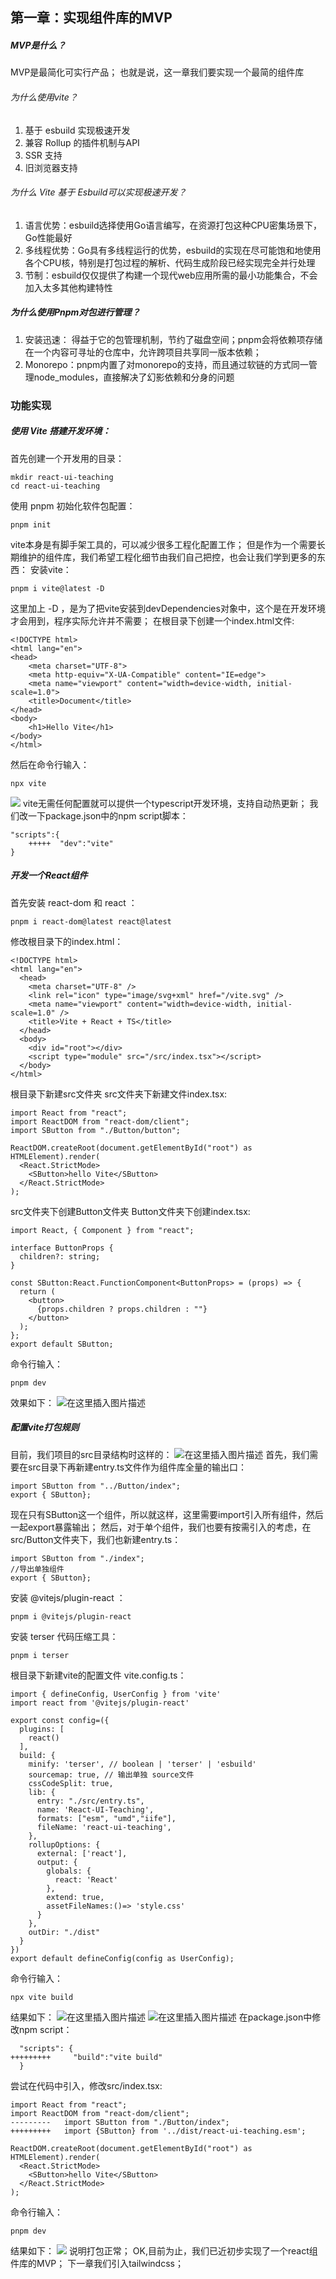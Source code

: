 ## 第一章：实现组件库的MVP
##### MVP是什么？
MVP是最简化可实行产品；
也就是说，这一章我们要实现一个最简的组件库
###### 为什么使用vite？
 1. 基于 esbuild 实现极速开发
 2. 兼容 Rollup 的插件机制与API
 3. SSR 支持
 4. 旧浏览器支持

###### 为什么 Vite 基于 Esbuild可以实现极速开发？
 1. 语言优势：esbuild选择使用Go语言编写，在资源打包这种CPU密集场景下，Go性能最好
 2. 多线程优势：Go具有多线程运行的优势，esbuild的实现在尽可能饱和地使用各个CPU核，特别是打包过程的解析、代码生成阶段已经实现完全并行处理
 3. 节制：esbuild仅仅提供了构建一个现代web应用所需的最小功能集合，不会加入太多其他构建特性
##### 为什么使用Pnpm对包进行管理？
 
 1. 安装迅速： 得益于它的包管理机制，节约了磁盘空间；pnpm会将依赖项存储在一个内容可寻址的仓库中，允许跨项目共享同一版本依赖；
 2. Monorepo：pnpm内置了对monorepo的支持，而且通过软链的方式同一管理node_modules，直接解决了幻影依赖和分身的问题

### 功能实现 
##### 使用 Vite 搭建开发环境：
首先创建一个开发用的目录：
```
mkdir react-ui-teaching
cd react-ui-teaching
```
使用 pnpm 初始化软件包配置：
```
pnpm init
```
vite本身是有脚手架工具的，可以减少很多工程化配置工作；
但是作为一个需要长期维护的组件库，我们希望工程化细节由我们自己把控，也会让我们学到更多的东西：
安装vite：
```
pnpm i vite@latest -D
```
这里加上 -D ，是为了把vite安装到devDependencies对象中，这个是在开发环境才会用到，程序实际允许并不需要；
在根目录下创建一个index.html文件:
```
<!DOCTYPE html>
<html lang="en">
<head>
    <meta charset="UTF-8">
    <meta http-equiv="X-UA-Compatible" content="IE=edge">
    <meta name="viewport" content="width=device-width, initial-scale=1.0">
    <title>Document</title>
</head>
<body>
    <h1>Hello Vite</h1>
</body>
</html>
```
然后在命令行输入：
```
npx vite
```
![](https://img-blog.csdnimg.cn/7be7b210f739499baa5dfa8b30bd9f66.png)
vite无需任何配置就可以提供一个typescript开发环境，支持自动热更新；
我们改一下package.json中的npm script脚本：
```
"scripts":{
	+++++  "dev":"vite"
}
```
##### 开发一个React组件
首先安装 react-dom 和 react ：
```
pnpm i react-dom@latest react@latest
```
修改根目录下的index.html：
```
<!DOCTYPE html>
<html lang="en">
  <head>
    <meta charset="UTF-8" />
    <link rel="icon" type="image/svg+xml" href="/vite.svg" />
    <meta name="viewport" content="width=device-width, initial-scale=1.0" />
    <title>Vite + React + TS</title>
  </head>
  <body>
    <div id="root"></div>
    <script type="module" src="/src/index.tsx"></script>
  </body>
</html>
```
根目录下新建src文件夹
src文件夹下新建文件index.tsx:
```
import React from "react";
import ReactDOM from "react-dom/client";
import SButton from "./Button/button";

ReactDOM.createRoot(document.getElementById("root") as HTMLElement).render(
  <React.StrictMode>
    <SButton>hello Vite</SButton>
  </React.StrictMode>
);
```
src文件夹下创建Button文件夹
Button文件夹下创建index.tsx:
```
import React, { Component } from "react";

interface ButtonProps {
  children?: string;
}

const SButton:React.FunctionComponent<ButtonProps> = (props) => {
  return (
    <button>
      {props.children ? props.children : ""}
    </button>
  );
};
export default SButton;
```
命令行输入：
```
pnpm dev
```
效果如下：
![在这里插入图片描述](https://img-blog.csdnimg.cn/a7f7043a8e174c14b52068c2ce7df91f.png)

#####  配置vite打包规则
目前，我们项目的src目录结构时这样的：
![在这里插入图片描述](https://img-blog.csdnimg.cn/fb1e91cd440d4f39a749411c820c9549.png)
首先，我们需要在src目录下再新建entry.ts文件作为组件库全量的输出口：
```
import SButton from "../Button/index";
export { SButton};
```
现在只有SButton这一个组件，所以就这样，这里需要import引入所有组件，然后一起export暴露输出；
然后，对于单个组件，我们也要有按需引入的考虑，在src/Button文件夹下，我们也新建entry.ts：
```
import SButton from "./index";
//导出单独组件
export { SButton};
```
安装 @vitejs/plugin-react ：
```
pnpm i @vitejs/plugin-react
```
安装 terser 代码压缩工具：
```
pnpm i terser
```
根目录下新建vite的配置文件 vite.config.ts：
```
import { defineConfig, UserConfig } from 'vite'
import react from '@vitejs/plugin-react'

export const config=({
  plugins: [
    react()
  ],
  build: {
    minify: 'terser', // boolean | 'terser' | 'esbuild'
    sourcemap: true, // 输出单独 source文件
    cssCodeSplit: true,
    lib: {
      entry: "./src/entry.ts",
      name: 'React-UI-Teaching',
      formats: ["esm", "umd","iife"],
      fileName: 'react-ui-teaching',
    },
    rollupOptions: {
      external: ['react'],
      output: {
        globals: {
          react: 'React'
        },
        extend: true,
        assetFileNames:()=> 'style.css'
      }
    },
    outDir: "./dist"
  }
})
export default defineConfig(config as UserConfig);
```
命令行输入：
```
npx vite build
```
结果如下：
![在这里插入图片描述](https://img-blog.csdnimg.cn/c2adbb8d4400433293713355124dbe2c.png)
![在这里插入图片描述](https://img-blog.csdnimg.cn/e8c86f35302a408e8da2b44ca8a5cc28.png)
在package.json中修改npm script：
```
  "scripts": {
+++++++++     "build":"vite build"
  }
```
尝试在代码中引入，修改src/index.tsx:
```
import React from "react";
import ReactDOM from "react-dom/client";
---------   import SButton from "./Button/index";
+++++++++   import {SButton} from '../dist/react-ui-teaching.esm';

ReactDOM.createRoot(document.getElementById("root") as HTMLElement).render(
  <React.StrictMode>
    <SButton>hello Vite</SButton>
  </React.StrictMode>
);
```
命令行输入：
```
pnpm dev
```
结果如下：
![](https://img-blog.csdnimg.cn/09ed485a62ad4450b0c2a1ee7949766e.png)
说明打包正常；
OK,目前为止，我们已近初步实现了一个react组件库的MVP；
下一章我们引入tailwindcss；